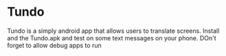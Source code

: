 # Tundo
Tundo is a simply android app that allows users to translate screens. Install and the Tundo.apk and test on some text messages on your phone. DOn't forget to allow debug apps to run
